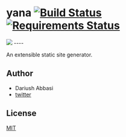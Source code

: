 yana [![Build Status](https://travis-ci.org/edrock/yana.svg)](https://travis-ci.org/edrock/yana) [![Requirements Status](https://requires.io/github/edrock/yana/requirements.svg?branch=master)](https://requires.io/github/edrock/yana/requirements/?branch=master)
====
<img src="https://rawgit.com/edrock/yana/master/artworks/logo/yana.svg">
----

An extensible static site generator.



Author
----
* Dariush Abbasi
 * [twitter](https://twitter.com/dariushabs/)


License
----
[MIT](http://en.wikipedia.org/wiki/MIT_License)
